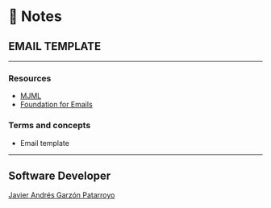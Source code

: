 # :memo: Notes
## EMAIL TEMPLATE
- - -
### Resources
* [MJML](https://mjml.io/)
* [Foundation for Emails](https://get.foundation/emails.html)
### Terms and concepts
* Email template
- - -
## Software Developer
[Javier Andrés Garzón Patarroyo](https://javierandresgp.com)
